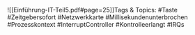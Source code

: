 
![[Einführung-IT-Teil5.pdf#page=25]]Tags & Topics:
   #Taste
   #Zeitgebersofort
   #Netzwerkkarte
   #Millisekundenunterbrochen
   #Prozesskontext
   #InterruptController
   #Kontrolleerlangt
   #IRQs